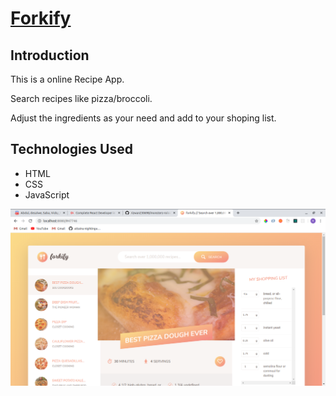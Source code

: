 # [Forkify](https://rizwan230698.github.io/9-forkify/)
## Introduction
This is a online Recipe App.

Search recipes like pizza/broccoli.

Adjust the ingredients as your need and add to your shoping list.


## Technologies Used
* HTML
* CSS
* JavaScript


![alt text](./img/forkify.png)
